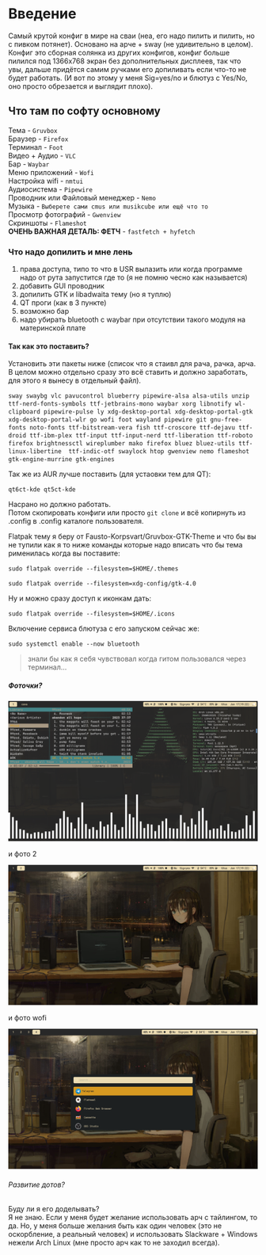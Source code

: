 # Введение 
Самый крутой конфиг в мире на сваи (неа, его надо пилить и пилить, но с пивком потянет).
Основано на арче + sway (не удивительно в целом). Конфиг это сборная солянка из других конфигов, конфиг больше пилился под 1366x768 экран без дополнительных дисплеев, так что увы, дальше придётся самим ручками его допиливать если что-то не будет работать. (И вот по этому у меня Sig=yes/no и блютуз с Yes/No, оно просто обрезается и выглядит плохо).   
## Что там по софту основному
Тема - `Gruvbox`   
Браузер - `Firefox`  
Терминал - `Foot`  
Видео + Аудио - `VLC`  
Бар - `Waybar`  
Меню приложений - `Wofi`  
Настройка wifi - `nmtui`  
Аудиосистема - `Pipewire`  
Проводник или Файловый менеджер - `Nemo`  
Музыка - `Выберете сами cmus или musikcube или ещё что то`  
Просмотр фотографий - `Gwenview`  
Скриншоты - `Flameshot`  
__ОЧЕНЬ ВАЖНАЯ ДЕТАЛЬ: ФЕТЧ__ - `fastfetch + hyfetch`    
### Что надо допилить и мне лень
1. права доступа, типо то что в USR вылазить или когда программе надо от рута запустится где то (я не помню чесно как называется)
2. добавить GUI проводник
3. допилить GTK и libadwaita тему (но я туплю)
4. QT проги (как в 3 пункте)
5. возможно бар
6. надо убирать bluetooth с waybar при отсутствии такого модуля на материнской плате
#### Так как это поставить?  
Установить эти пакеты ниже (список что я стаивл для рача, рачка, арча. В целом можно отдельно сразу это всё ставить и должно заработать, для этого я вынесу в отдельный файл).
```
sway swaybg vlc pavucontrol blueberry pipewire-alsa alsa-utils unzip ttf-nerd-fonts-symbols ttf-jetbrains-mono waybar xorg libnotify wl-clipboard pipewire-pulse ly xdg-desktop-portal xdg-desktop-portal-gtk xdg-desktop-portal-wlr go wofi foot wayland pipewire git gnu-free-fonts noto-fonts ttf-bitstream-vera fish ttf-croscore ttf-dejavu ttf-droid ttf-ibm-plex ttf-input ttf-input-nerd ttf-liberation ttf-roboto firefox brightnessctl wireplumber mako firefox bluez bluez-utils ttf-linux-libertine  ttf-indic-otf swaylock htop gwenview nemo flameshot gtk-engine-murrine gtk-engines
```

Так же из AUR лучше поставить (для устаовки тем для QT):  
```
qt6ct-kde qt5ct-kde
```

Насрано но должно работать.  
Потом скопировать конфиги или просто `git clone` и всё копирнуть из .config в .config каталоге пользователя.  

Flatpak тему я беру от Fausto-Korpsvart/Gruvbox-GTK-Theme
и что бы вы не тупили как я то ниже команды которые надо вписать что бы тема рименилась когда вы поставите:  
```
sudo flatpak override --filesystem=$HOME/.themes
```

```
sudo flatpak override --filesystem=xdg-config/gtk-4.0
```

Ну и можно сразу доступ к иконкам дать:

```
sudo flatpak override --filesystem=$HOME/.icons
```

Включение сервиса блютуза с его запуском сейчас же:

```
sudo systemctl enable --now bluetooth
```

> знали бы как я себя чувствовал когда гитом пользовался через терминал...
  
##### Фоточки?
![](sway1.png)  
  
и фото 2
  
![](sway2.png)  
  
и фото wofi  
  
![](wofi.png)  
  
###### Развитие дотов?
Буду ли я его доделывать?  
Я не знаю. Если у меня будет желание использовать арч с тайлингом, то да. Но, у меня больше желания быть как один человек (это не оскорбление, а реальный человек) и использовать Slackware + Windows нежели Arch Linux (мне просто арч как то не заходил всегда).
